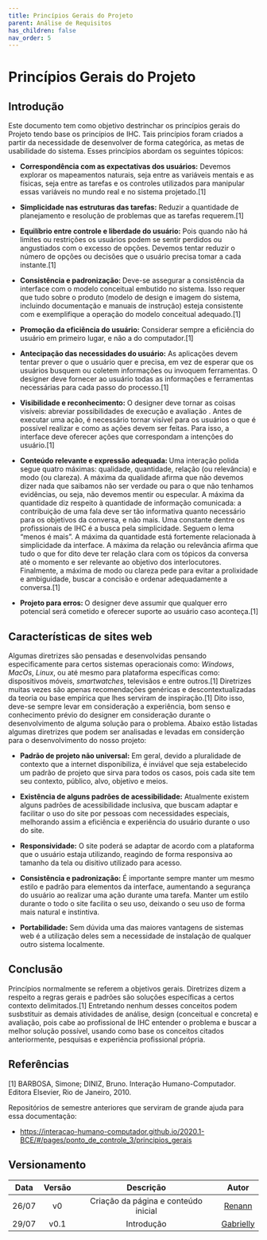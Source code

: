 ```yaml
---
title: Princípios Gerais do Projeto
parent: Análise de Requisitos
has_children: false
nav_order: 5
---
```


# Princípios Gerais do Projeto

## Introdução
Este documento tem como objetivo destrinchar os princípios gerais do Projeto tendo base os princípios de IHC. Tais princípios foram criados a partir da necessidade de desenvolver de forma categórica, as metas de usabilidade do sistema. Esses princípios abordam os seguintes tópicos:
* <b>Correspondência com as expectativas dos usuários:</b> Devemos explorar os mapeamentos naturais, seja entre as variáveis mentais e as físicas, seja entre as tarefas e os controles utilizados para manipular essas variáveis no mundo real e no sistema projetado.[1]

* <b>Simplicidade nas estruturas das tarefas:</b> Reduzir a quantidade de planejamento e resolução de problemas que as tarefas requerem.[1]

* <b>Equilíbrio entre controle e liberdade do usuário:</b> Pois quando não há limites ou restrições os usuários podem se sentir perdidos ou angustiados com o excesso de opções. Devemos tentar reduzir o número de opções ou decisões que o usuário precisa tomar a cada instante.[1]

* <b>Consistência e padronização: </b> Deve-se assegurar a consistência da interface com o modelo conceitual embutido no sistema. Isso requer que tudo sobre o produto (modelo de design e imagem do sistema, incluindo documentação e manuais de instrução) esteja consistente com e exemplifique a operação do modelo conceitual adequado.[1]

* <b>Promoção da eficiência do usuário:</b> Considerar sempre a eficiência do usuário em primeiro lugar, e não a do computador.[1]

* <b>Antecipação das necessidades do usuário:</b> As aplicações devem tentar prever o que o usuário quer e precisa, em vez de esperar que os usuários busquem ou coletem informações ou invoquem ferramentas. O designer deve fornecer ao  usuário todas as informações e ferramentas necessárias para cada passo do processo.[1]

* <b>Visibilidade e reconhecimento:</b> O designer deve tornar as coisas visíveis: abreviar possibilidades de execução e avaliação . Antes de executar uma ação, é necessário tornar visível para os usuários o que é possível realizar e como as ações devem ser feitas. Para isso, a interface deve oferecer ações que correspondam a intenções do usuário.[1]

* <b>Conteúdo relevante e expressão adequada: </b> Uma interação polida segue quatro máximas: qualidade, quantidade, relação (ou relevância) e modo (ou clareza). A máxima da qualidade afirma que não devemos dizer nada que saibamos não ser verdade ou para o que não tenhamos evidências, ou seja, não devemos mentir ou especular. A máxima da quantidade diz respeito à quantidade de informação comunicada: a contribuição de uma fala deve ser tão informativa quanto necessário para os objetivos da conversa, e não mais. Uma constante dentre os profissionais de IHC é a busca pela simplicidade. Seguem o lema “menos é mais”. A máxima da quantidade está fortemente relacionada à simplicidade da interface. A máxima da relação ou relevância afirma que tudo o que for dito deve ter relação clara com os tópicos da conversa até o momento e ser relevante ao objetivo dos interlocutores. Finalmente, a máxima de modo ou clareza pede para evitar a prolixidade e ambiguidade, buscar a concisão e ordenar adequadamente a conversa.[1]

* <b>Projeto para erros: </b> O designer deve assumir que qualquer erro potencial será cometido e oferecer suporte ao usuário caso aconteça.[1]
## Características de sites web

Algumas diretrizes são pensadas e desenvolvidas pensando especificamente para certos sistemas operacionais como: *Windows*, *MacOs*, *Linux*, ou até mesmo para plataforma específicas como: dispositivos móveis, *smartwatches*, televisãos e entre outros.[1] Diretrizes muitas vezes são apenas recomendações genéricas e descontextualizadas da teoria ou base empírica que lhes serviram de inspiração.[1] Dito isso, deve-se sempre levar em consideração a experiência, bom senso e conhecimento prévio do designer em consideração durante o desenvolvimento de alguma solução para o problema. Abaixo estão listadas algumas diretrizes que podem ser analisadas e levadas em considerção para o desenvolvimento do nosso projeto:

- **Padrão de projeto não universal:** Em geral, devido a pluralidade de contexto que a internet disponibiliza, é inviável que seja estabelecido um padrão de projeto que sirva para todos os casos, pois cada site tem seu contexto, público, alvo, objetivo e meios.

- **Existência de alguns padrões de acessibilidade:** Atualmente existem alguns padrões de acessibilidade inclusiva, que buscam adaptar e facilitar o uso do site por pessoas com necessidades especiais, melhorando assim a eficiência e experiência do usuário durante o uso do site.

- **Responsividade:** O site poderá se adaptar de acordo com a plataforma que o usuário estaja utilizando, reagindo de forma responsiva ao tamanho da tela ou disitivo utilizado para acesso.

- **Consistência e padronização:** É importante sempre manter um mesmo estilo e padrão para elementos da interface, aumentando a segurança do usuário ao realizar uma ação durante uma tarefa. Manter um estilo durante o todo o site facilita o seu uso, deixando o seu uso de forma mais natural e instintiva.

- **Portabilidade:** Sem dúvida uma das maiores vantagens de sistemas web é a utilização deles sem a necessidade de instalação de qualquer outro sistema localmente.

## Conclusão

Princípios normalmente se referem a objetivos gerais. Diretrizes dizem a respeito a regras gerais e padrões são soluções específicas a certos contexto delimitados.[1] Entretando nenhum desses conceitos podem susbstituir as demais atividades de análise, design (conceitual e concreta) e avaliação, pois cabe ao profissional de IHC entender o problema e buscar a melhor solução possível, usando como base os conceitos citados anteriormente, pesquisas e experiência profissional própria.


## Referências

[1] BARBOSA, Simone; DINIZ, Bruno. Interação Humano-Computador. Editora Elsevier, Rio de Janeiro, 2010.

Repositórios de semestre anteriores que serviram de grande ajuda para essa documentação: 

- https://interacao-humano-computador.github.io/2020.1-BCE/#/pages/ponto_de_controle_3/principios_gerais 

## Versionamento

| Data  | Versão |     Descrição     |    Autor    |
|:-----:|:------:|:-----------------:|:-----------:|
| 26/07 |   v0   | Criação da página e conteúdo inicial | [Renann](https://github.com/NyndoND) |
| 29/07 |   v0.1   | Introdução | [Gabrielly](https://github.com/GabriellyAssuncao) |
